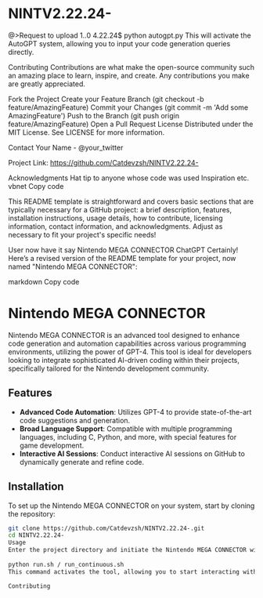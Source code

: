 # NINTV2.22.24-
@>Request to upload 1..0 4.22.24$
python autogpt.py
This will activate the AutoGPT system, allowing you to input your code generation queries directly.

Contributing
Contributions are what make the open-source community such an amazing place to learn, inspire, and create. Any contributions you make are greatly appreciated.

Fork the Project
Create your Feature Branch (git checkout -b feature/AmazingFeature)
Commit your Changes (git commit -m 'Add some AmazingFeature')
Push to the Branch (git push origin feature/AmazingFeature)
Open a Pull Request
License
Distributed under the MIT License. See LICENSE for more information.

Contact
Your Name - @your_twitter

Project Link: https://github.com/Catdevzsh/NINTV2.22.24-

Acknowledgments
Hat tip to anyone whose code was used
Inspiration
etc.
vbnet
Copy code

This README template is straightforward and covers basic sections that are typically necessary for a GitHub project: a brief description, features, installation instructions, usage details, how to contribute, licensing information, contact information, and acknowledgments. Adjust as necessary to fit your project's specific needs!



User
now have it say Nintendo MEGA CONNECTOR
ChatGPT
Certainly! Here’s a revised version of the README template for your project, now named "Nintendo MEGA CONNECTOR":

markdown
Copy code
# Nintendo MEGA CONNECTOR

Nintendo MEGA CONNECTOR is an advanced tool designed to enhance code generation and automation capabilities across various programming environments, utilizing the power of GPT-4. This tool is ideal for developers looking to integrate sophisticated AI-driven coding within their projects, specifically tailored for the Nintendo development community.

## Features

- **Advanced Code Automation**: Utilizes GPT-4 to provide state-of-the-art code suggestions and generation.
- **Broad Language Support**: Compatible with multiple programming languages, including C, Python, and more, with special features for game development.
- **Interactive AI Sessions**: Conduct interactive AI sessions on GitHub to dynamically generate and refine code.

## Installation

To set up the Nintendo MEGA CONNECTOR on your system, start by cloning the repository:

```bash
git clone https://github.com/Catdevzsh/NINTV2.22.24-.git
cd NINTV2.22.24-
Usage
Enter the project directory and initiate the Nintendo MEGA CONNECTOR with the following command:
 
python run.sh / run_continuous.sh
This command activates the tool, allowing you to start interacting with the AI for automated code generation tailored to Nintendo platforms.

Contributing
